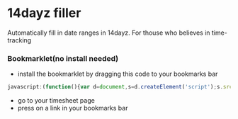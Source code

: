 14dayz filler
==============

Automatically fill in date ranges in 14dayz. For thouse who believes in time-tracking

### Bookmarklet(no install needed)

+ install the bookmarklet by dragging this code to your bookmarks bar

```js
javascript:(function(){var d=document,s=d.createElement('script');s.src='https://rawgit.com/w8r/14dayzfiller/master/dist/14dayz.min.js';d.body.appendChild(s);}())
```

+ go to your timesheet page
+ press on a link in your bookmarks bar
